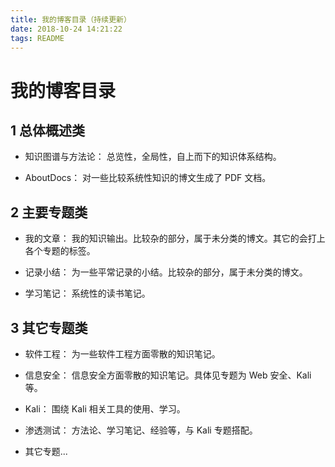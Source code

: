 ```yaml
---
title: 我的博客目录（持续更新）
date: 2018-10-24 14:21:22
tags: README
---
```

# 我的博客目录
## 1 总体概述类
- 知识图谱与方法论：
总览性，全局性，自上而下的知识体系结构。

- AboutDocs：
对一些比较系统性知识的博文生成了 PDF 文档。

## 2 主要专题类
- 我的文章：
我的知识输出。比较杂的部分，属于未分类的博文。其它的会打上各个专题的标签。

- 记录小结：
为一些平常记录的小结。比较杂的部分，属于未分类的博文。

- 学习笔记：
系统性的读书笔记。

## 3 其它专题类
- 软件工程：
为一些软件工程方面零散的知识笔记。

- 信息安全：
信息安全方面零散的知识笔记。具体见专题为 Web 安全、Kali 等。

- Kali：
围绕 Kali 相关工具的使用、学习。

- 渗透测试：
方法论、学习笔记、经验等，与 Kali 专题搭配。

- 其它专题...